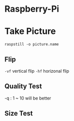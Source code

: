 # Raspberry-Pi

# Take Picture
`raspstill -o picture.name`

## Flip
`-vf` vertical flip
`-hf` horizonal flip

## Quality Test
-q : 1 ~ 10 will be better

## Size Test
